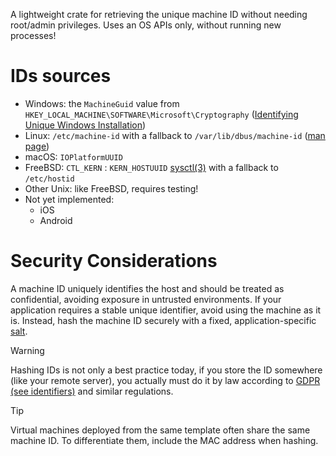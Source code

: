 A lightweight crate for retrieving the unique machine ID without needing root/admin privileges. Uses an OS APIs only, without running new processes!

# IDs sources
- Windows: the `MachineGuid` value from `HKEY_LOCAL_MACHINE\SOFTWARE\Microsoft\Cryptography` ([Identifying Unique Windows Installation](https://learn.microsoft.com/en-us/answers/questions/1489139/identifying-unique-windows-installation))
- Linux: `/etc/machine-id` with a fallback to `/var/lib/dbus/machine-id` ([man page](https://man7.org/linux/man-pages/man5/machine-id.5.html))
- macOS: `IOPlatformUUID`
- FreeBSD: `CTL_KERN` : `KERN_HOSTUUID` [sysctl(3)](https://man.freebsd.org/cgi/man.cgi?sysctl(3)) with a fallback to `/etc/hostid`
- Other Unix: like FreeBSD, requires testing!
- Not yet implemented:
  - iOS
  - Android

# Security Considerations
A machine ID uniquely identifies the host and should be treated as confidential, avoiding exposure in untrusted environments.
If your application requires a stable unique identifier, avoid using the machine as it is.
Instead, hash the machine ID securely with a fixed, application-specific [salt](https://en.wikipedia.org/wiki/Salt_(cryptography)).

> [!WARNING]  
> Hashing IDs is not only a best practice today, if you store the ID somewhere (like your remote server), you actually must do it by law according to [GDPR (see identifiers)](https://gdpr.eu/eu-gdpr-personal-data/) and similar regulations.

> [!TIP]  
> Virtual machines deployed from the same template often share the same machine ID. To differentiate them, include the MAC address when hashing.
